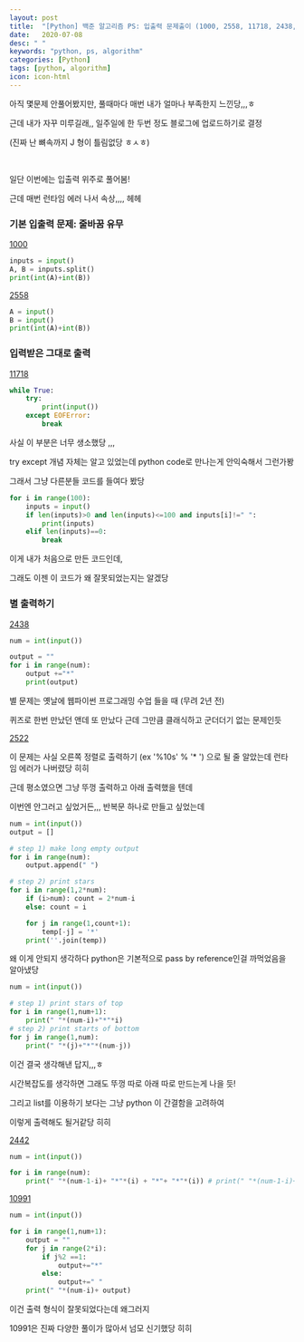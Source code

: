 ```yaml
---
layout: post
title:  "[Python] 백준 알고리즘 PS: 입출력 문제출이 (1000, 2558, 11718, 2438, 2522, 2442, 10991)"
date:   2020-07-08
desc: " "
keywords: "python, ps, algorithm"
categories: [Python]
tags: [python, algorithm]
icon: icon-html
---
```


아직 몇문제 안풀어봤지만, 풀때마다 매번 내가 얼마나 부족한지 느낀당,,,ㅎ

근데 내가 자꾸 미루길래,, 일주일에 한 두번 정도  블로그에 업로드하기로 결정


(진짜 난 뼈속까지 J 형이 틀림없당 ㅎㅅㅎ)



<br>


일단 이번에는 입출력 위주로 풀어봄!

근데 매번 런타임 에러 나서 속상,,,, 헤헤



### 기본 입출력 문제: 줄바꿈 유무

[1000](https://www.acmicpc.net/problem/1000)

```python
inputs = input()
A, B = inputs.split()
print(int(A)+int(B))
```



[2558](https://www.acmicpc.net/problem/2558)

```python
A = input()
B = input()
print(int(A)+int(B))
```




### 입력받은 그대로 출력


[11718](https://www.acmicpc.net/problem/11718)

```python
while True:
    try:
        print(input())
    except EOFError:
        break
```

사실 이 부분은 너무 생소했당 ,,,

try except 개념 자체는 알고 있었는데 python code로 만나는게 안익숙해서 그런가봥

그래서 그냥 다른분들 코드를 들여다 봤당





```python
for i in range(100):
    inputs = input()
    if len(inputs)>0 and len(inputs)<=100 and inputs[i]!=" ":
        print(inputs)
    elif len(inputs)==0:
        break
```


이게 내가 처음으로 만든 코드인데,

그래도 이젠 이 코드가 왜 잘못되었는지는 알겠당





### 별 출력하기  

[2438](https://www.acmicpc.net/problem/2438)
```python
num = int(input())

output = ""
for i in range(num):
    output +="*"
    print(output)
```


별 문제는 옛날에 웹파이썬 프로그래밍 수업 들을 때 (무려 2년 전)

퀴즈로 한번 만났던 앤데 또 만났다 근데 그만큼 클래식하고 군더더기 없는 문제인듯





[2522](https://www.acmicpc.net/problem/2522)


이 문제는 사실 오른쪽 정렬로 출력하기 (ex '%10s' % '* ') 으로 될 줄 알았는데 런타임 에러가 나버렸당 히히

근데 평소였으면 그냥 뚜껑 출력하고 아래 출력했을 텐데

이번엔 안그러고 싶었거든,,, 반복문 하나로 만들고 싶었는데

```python
num = int(input())
output = []

# step 1) make long empty output
for i in range(num):
    output.append(" ")

# step 2) print stars
for i in range(1,2*num):
    if (i>num): count = 2*num-i
    else: count = i

    for j in range(1,count+1):
        temp[-j] = '*'
    print(''.join(temp))
```


왜 이게 안되지 생각하다 python은 기본적으로 pass by reference인걸 까먹었음을 알아냈당



```python
num = int(input())

# step 1) print stars of top
for i in range(1,num+1):
    print(" "*(num-i)+"*"*i)
# step 2) print starts of bottom
for j in range(1,num):
    print(" "*(j)+"*"*(num-j))
```

이건 결국 생각해낸 답지,,,ㅎ

시간복잡도를 생각하면 그래도 뚜껑 따로 아래 따로 만드는게 나을 듯!

그리고 list를 이용하기 보다는 그냥 python 이 간결함을 고려하여

이렇게 출력해도 될거같당 히히




[2442](https://www.acmicpc.net/problem/2442)
```python
num = int(input())

for i in range(num):
    print(" "*(num-1-i)+ "*"*(i) + "*"+ "*"*(i)) # print(" "*(num-1-i)+ "*"*(2*i+1))
```




[10991](https://www.acmicpc.net/problem/10991)
```python
num = int(input())

for i in range(1,num+1):
    output = ""
    for j in range(2*i):
        if j%2 ==1:
            output+="*"
        else:
            output+=" "
    print(" "*(num-i)+ output)
```


이건 출력 형식이 잘못되었다는데 왜그러지

10991은 진짜 다양한 풀이가 많아서 넘모 신기했당 히히
